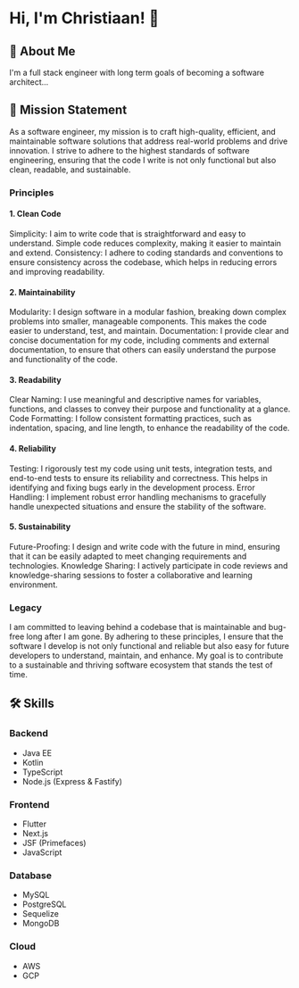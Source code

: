 
# Hi, I'm Christiaan! 👋

## 🚀 About Me
I'm a full stack engineer with long term goals of becoming a software architect...

## 📜 Mission Statement

As a software engineer, my mission is to craft high-quality, efficient, and maintainable software solutions that address real-world problems and drive innovation. I strive to adhere to the highest standards of software engineering, ensuring that the code I write is not only functional but also clean, readable, and sustainable.

### Principles

#### 1. Clean Code
Simplicity: I aim to write code that is straightforward and easy to understand. Simple code reduces complexity, making it easier to maintain and extend.
Consistency: I adhere to coding standards and conventions to ensure consistency across the codebase, which helps in reducing errors and improving readability.

#### 2. Maintainability
Modularity: I design software in a modular fashion, breaking down complex problems into smaller, manageable components. This makes the code easier to understand, test, and maintain.
Documentation: I provide clear and concise documentation for my code, including comments and external documentation, to ensure that others can easily understand the purpose and functionality of the code.

#### 3. Readability
Clear Naming: I use meaningful and descriptive names for variables, functions, and classes to convey their purpose and functionality at a glance.
Code Formatting: I follow consistent formatting practices, such as indentation, spacing, and line length, to enhance the readability of the code.

#### 4. Reliability
Testing: I rigorously test my code using unit tests, integration tests, and end-to-end tests to ensure its reliability and correctness. This helps in identifying and fixing bugs early in the development process.
Error Handling: I implement robust error handling mechanisms to gracefully handle unexpected situations and ensure the stability of the software.

#### 5. Sustainability
Future-Proofing: I design and write code with the future in mind, ensuring that it can be easily adapted to meet changing requirements and technologies.
Knowledge Sharing: I actively participate in code reviews and knowledge-sharing sessions to foster a collaborative and learning environment.


### Legacy

I am committed to leaving behind a codebase that is maintainable and bug-free long after I am gone. By adhering to these principles, I ensure that the software I develop is not only functional and reliable but also easy for future developers to understand, maintain, and enhance. My goal is to contribute to a sustainable and thriving software ecosystem that stands the test of time.

## 🛠 Skills

### Backend
- Java EE
- Kotlin
- TypeScript
- Node.js (Express & Fastify)

### Frontend
- Flutter
- Next.js
- JSF (Primefaces)
- JavaScript

### Database
- MySQL
- PostgreSQL
- Sequelize
- MongoDB

### Cloud
- AWS
- GCP
